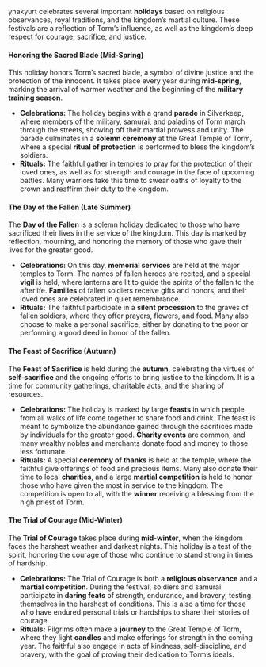 ynakyurt celebrates several important **holidays** based on religious observances, royal traditions, and the kingdom’s martial culture. These festivals are a reflection of Torm’s influence, as well as the kingdom’s deep respect for courage, sacrifice, and justice.

#### **Honoring the Sacred Blade** (Mid-Spring)

This holiday honors Torm’s sacred blade, a symbol of divine justice and the protection of the innocent. It takes place every year during **mid-spring**, marking the arrival of warmer weather and the beginning of the **military training season**.

- **Celebrations:** The holiday begins with a grand **parade** in Silverkeep, where members of the military, samurai, and paladins of Torm march through the streets, showing off their martial prowess and unity. The parade culminates in a **solemn ceremony** at the Great Temple of Torm, where a special **ritual of protection** is performed to bless the kingdom’s soldiers.
- **Rituals:** The faithful gather in temples to pray for the protection of their loved ones, as well as for strength and courage in the face of upcoming battles. Many warriors take this time to swear oaths of loyalty to the crown and reaffirm their duty to the kingdom.

#### **The Day of the Fallen** (Late Summer)

The **Day of the Fallen** is a solemn holiday dedicated to those who have sacrificed their lives in the service of the kingdom. This day is marked by reflection, mourning, and honoring the memory of those who gave their lives for the greater good.

- **Celebrations:** On this day, **memorial services** are held at the major temples to Torm. The names of fallen heroes are recited, and a special **vigil** is held, where lanterns are lit to guide the spirits of the fallen to the afterlife. **Families** of fallen soldiers receive gifts and honors, and their loved ones are celebrated in quiet remembrance.
- **Rituals:** The faithful participate in a **silent procession** to the graves of fallen soldiers, where they offer prayers, flowers, and food. Many also choose to make a personal sacrifice, either by donating to the poor or performing a good deed in honor of the fallen.

#### **The Feast of Sacrifice** (Autumn)

The **Feast of Sacrifice** is held during the **autumn**, celebrating the virtues of **self-sacrifice** and the ongoing efforts to bring justice to the kingdom. It is a time for community gatherings, charitable acts, and the sharing of resources.

- **Celebrations:** The holiday is marked by large **feasts** in which people from all walks of life come together to share food and drink. The feast is meant to symbolize the abundance gained through the sacrifices made by individuals for the greater good. **Charity events** are common, and many wealthy nobles and merchants donate food and money to those less fortunate.
- **Rituals:** A special **ceremony of thanks** is held at the temple, where the faithful give offerings of food and precious items. Many also donate their time to local **charities**, and a large **martial competition** is held to honor those who have given the most in service to the kingdom. The competition is open to all, with the **winner** receiving a blessing from the high priest of Torm.

#### **The Trial of Courage** (Mid-Winter)

The **Trial of Courage** takes place during **mid-winter**, when the kingdom faces the harshest weather and darkest nights. This holiday is a test of the spirit, honoring the courage of those who continue to stand strong in times of hardship.

- **Celebrations:** The Trial of Courage is both a **religious observance** and a **martial competition**. During the festival, soldiers and samurai participate in **daring feats** of strength, endurance, and bravery, testing themselves in the harshest of conditions. This is also a time for those who have endured personal trials or hardships to share their stories of courage.
- **Rituals:** Pilgrims often make a **journey** to the Great Temple of Torm, where they light **candles** and make offerings for strength in the coming year. The faithful also engage in acts of kindness, self-discipline, and bravery, with the goal of proving their dedication to Torm’s ideals.